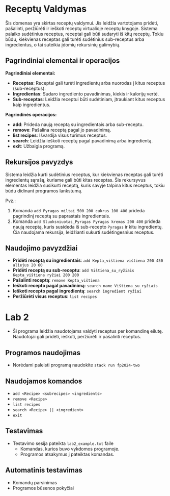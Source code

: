# Receptų Valdymas

Šis domenas yra skirtas receptų valdymui. Jis leidžia vartotojams pridėti, pašalinti, peržiūrėti ir ieškoti receptų virtualioje receptų knygoje. Sistema palaiko sudėtinius receptus, receptai gali būti sudaryti iš kitų receptų. Tokiu būdu, kiekvienas receptas gali turėti sudėtinius sub-receptus arba ingredientus, o tai suteikia įdomių rekursinių galimybių.

## Pagrindiniai elementai ir operacijos

**Pagrindiniai elementai:**
- **Receptas**: Receptai gali turėti ingredientų arba nuorodas į kitus receptus (sub-receptus). 
- **Ingredientas**: Sudaro ingrediento pavadinimas, kiekis ir kalorijų vertė.
- **Sub-receptas**: Leidžia receptui būti sudėtiniam, įtraukiant kitus receptus kaip ingredientus.

**Pagrindinės operacijos:**
- **add**: Prideda naują receptą su ingredientais arba sub-receptu.
- **remove**: Pašalina receptą pagal jo pavadinimą.
- **list recipes**: Išvardija visus turimus receptus.
- **search**: Leidžia ieškoti receptų pagal pavadinimą arba ingredientą.
- **exit**: Užbaigia programą.

## Rekursijos pavyzdys

Sistema leidžia kurti sudėtinius receptus, kur kiekvienas receptas gali turėti ingredientų sąrašą, kuriame gali būti kitas receptas. Šis rekursyvus elementas leidžia susikurti receptą, kuris savyje talpina kitus receptus, tokiu būdu didinant programos lankstumą.

Pvz.:
1. Komanda `add Pyragas miltai 500 200 cukrus 100 400` prideda pagrindinį receptą su paprastais ingredientais.
2. Komanda `add Sluoksniuotas_Pyragas Pyragas kremas 200 400` prideda naują receptą, kuris susideda iš sub-recepto `Pyragas` ir kitu ingredientų. Čia naudojama rekursija, leidžianti sukurti sudėtingesnius receptus.

## Naudojimo pavyzdžiai

- **Pridėti receptą su ingredientais**: `add Kepta_vištiena vištiena 200 450 aliejus 20 60`
- **Pridėti receptą su sub-receptu**: `add Vištiena_su_ryžiais Kepta_vištiena ryžiai 200 200`
- **Pašalinti receptą**: `remove Kepta_vištiena`
- **Ieškoti recepto pagal pavadinimą**: `search name Vištiena_su_ryžiais`
- **Ieškoti recepto pagal ingredientą**: `search ingredient ryžiai`
- **Peržiūrėti visus receptus**: `list recipes`

# Lab 2

- Ši programa leidžia naudotojams valdyti receptus per komandinę eilutę. Naudotojai gali pridėti, ieškoti, peržiūrėti ir pašalinti receptus.

## Programos naudojimas

- Norėdami paleisti programą naudokite `stack run fp2024-two`

## Naudojamos komandos

- `add <Recipe> <subrecipes> <ingredients>`
- `remove <Recipe>`
- `list recipes`
- `search <Recipe> || <ingredient>`
- `exit`

## Testavimas

- Testavimo sesija pateikta `lab2_example.txt` faile
  - Komandas, kurios buvo vykdomos programoje.
  - Programos atsakymus į pateiktas komandas.
 
## Automatinis testavimas

- Komandų parsinimas
- Programos būsenos pokyčiai
